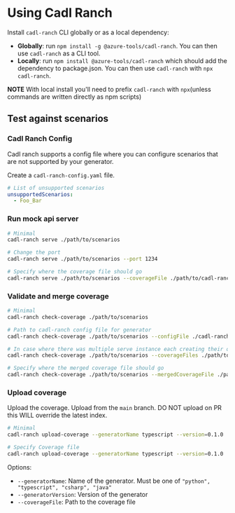 # Using Cadl Ranch

Install `cadl-ranch` CLI globally or as a local dependency:

- **Globally**: run `npm install -g @azure-tools/cadl-ranch`. You can then use `cadl-ranch` as a CLI tool.
- **Locally**: run `npm install @azure-tools/cadl-ranch` which should add the dependency to package.json. You can then use `cadl-ranch` with `npx cadl-ranch`.

**NOTE** With local install you'll need to prefix `cadl-ranch` with `npx`(unless commands are written directly as npm scripts)

## Test against scenarios

### Cadl Ranch Config

Cadl ranch supports a config file where you can configure scenarios that are not supported by your generator.

Create a `cadl-ranch-config.yaml` file.

```yaml
# List of unsupported scenarios
unsupportedScenarios:
  - Foo_Bar
```

### Run mock api server

```bash
# Minimal
cadl-ranch serve ./path/to/scenarios

# Change the port
cadl-ranch serve ./path/to/scenarios --port 1234

# Specify where the coverage file should go
cadl-ranch serve ./path/to/scenarios --coverageFile ./path/to/cadl-ranch-coverage.json
```

### Validate and merge coverage

```bash
# Minimal
cadl-ranch check-coverage ./path/to/scenarios

# Path to cadl-ranch config file for generator
cadl-ranch check-coverage ./path/to/scenarios --configFile ./cadl-ranch-config.yaml

# In case where there was multiple serve instance each creating their own coverage file
cadl-ranch check-coverage ./path/to/scenarios --coverageFiles ./path/to/*-coverage.json --coverageFiles ./other/to/*-coverage.json

# Specify where the merged coverage file should go
cadl-ranch check-coverage ./path/to/scenarios --mergedCoverageFile ./path/to/cadl-ranch-final-coverage.json
```

### Upload coverage

Upload the coverage. Upload from the `main` branch. DO NOT upload on PR this WILL override the latest index.

```bash
# Minimal
cadl-ranch upload-coverage --generatorName typescript --version=0.1.0

# Specify Coverage file
cadl-ranch upload-coverage --generatorName typescript --version=0.1.0  --coverageFile ./path/to/cadl-ranch-final-coverage.json
```

Options:

- `--generatorName`: Name of the generator. Must be one of `"python", "typescript", "csharp", "java"`
- `--generatorVersion`: Version of the generator
- `--coverageFile`: Path to the coverage file
